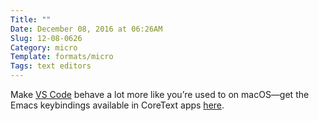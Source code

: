 ```yaml
---
Title: ""
Date: December 08, 2016 at 06:26AM
Slug: 12-08-0626
Category: micro
Template: formats/micro
Tags: text editors
---
```


Make [VS Code] behave a lot more like you’re used to on macOS—get the Emacs keybindings available in CoreText apps [here].

[VS Code]: https://code.visualstudio.com
[here]: https://github.com/nana4gonta/emacs-visual-studio-code/tree/master/keybindings
